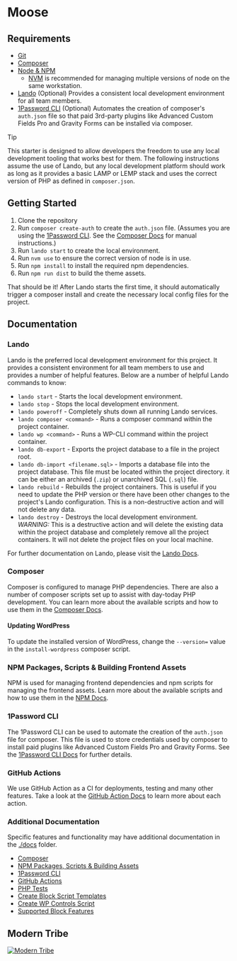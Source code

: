 # Moose

## Requirements
* [Git](https://git-scm.com/)
* [Composer](https://getcomposer.org/)
* [Node & NPM](https://nodejs.org/)
  * [NVM](https://github.com/nvm-sh/nvm) is recommended for managing multiple versions of node on the same workstation.
* [Lando](https://lando.dev/) (Optional) Provides a consistent local development environment for all team members.
* [1Password CLI](https://developer.1password.com/docs/cli/) (Optional) Automates the creation of composer's `auth.json`
file so that paid 3rd-party plugins like Advanced Custom Fields Pro and Gravity Forms can be installed via composer.

> [!TIP]
> This starter is designed to allow developers the freedom to use any local development tooling that works best for
> them. The following instructions assume the use of Lando, but any local development platform should work as long as it
> provides a basic LAMP or LEMP stack and uses the correct version of PHP as defined in `composer.json`.

## Getting Started

1. Clone the repository
2. Run `composer create-auth` to create the `auth.json` file. (Assumes you are using the 
[1Password CLI](#1password-cli). See the [Composer Docs](./docs/composer.md#creating-an-authjson-file) for manual 
instructions.)
3. Run `lando start` to create the local environment.
4. Run `nvm use` to ensure the correct version of node is in use.
5. Run `npm install` to install the required npm dependencies.
6. Run `npm run dist` to build the theme assets.

That should be it! After Lando starts the first time, it should automatically trigger a composer install and create the 
necessary local config files for the project.

## Documentation

### Lando

Lando is the preferred local development environment for this project. It provides a consistent environment for all team
members to use and provides a number of helpful features. Below are a number of helpful Lando commands to know:

* `lando start` - Starts the local development environment.
* `lando stop` - Stops the local development environment.
* `lando poweroff` - Completely shuts down all running Lando services.
* `lando composer <command>` - Runs a composer command within the project container.
* `lando wp <command>` - Runs a WP-CLI command within the project container.
* `lando db-export` - Exports the project database to a file in the project root.
* `lando db-import <filename.sql>` - Imports a database file into the project database. This file must be located within 
the project directory. it can be either an archived (`.zip`) or unarchived SQL (`.sql`) file.
* `lando rebuild` - Rebuilds the project containers. This is useful if you need to update the PHP version or there have
been other changes to the project's Lando configuration. This is a non-destructive action and will not delete any data.
* `lando destroy` - Destroys the local development environment. *WARNING:* This is a destructive action and will delete
the existing data within the project database and completely remove all the project containers. It will not delete the
project files on your local machine.

For further documentation on Lando, please visit the [Lando Docs](https://docs.lando.dev/).

### Composer

Composer is configured to manage PHP dependencies. There are also a number of composer scripts set up to assist with
day-today PHP development. You can learn more about the available scripts and how to use them in the
[Composer Docs](./docs/composer.md).

#### Updating WordPress

To update the installed version of WordPress, change the `--version=` value in the `install-wordpress` composer script.

### NPM Packages, Scripts & Building Frontend Assets

NPM is used for managing frontend dependencies and npm scripts for managing the frontend assets. Learn more about the 
available scripts and how to use them in the [NPM Docs](./docs/npm.md).

### 1Password CLI

The 1Password CLI can be used to automate the creation of the `auth.json` file for composer. This file is used to store 
credentials used by composer to install paid plugins like Advanced Custom Fields Pro and Gravity Forms. See the 
[1Password CLI Docs](./docs/1password-cli.md) for further details.

### GitHub Actions

We use GitHub Action as a CI for deployments, testing and many other features. Take a look at the 
[GitHub Action Docs](./docs/actions.md) to learn more about each action.

### Additional Documentation
Specific features and functionality may have additional documentation in the [./docs](./docs) folder.
* [Composer](./docs/composer.md)
* [NPM Packages, Scripts & Building Assets](./docs/npm.md)
* [1Password CLI](./docs/1password-cli.md)
* [GitHub Actions](./docs/actions.md)
* [PHP Tests](./docs/php-tests.md)
* [Create Block Script Templates](./docs/block-templates.md)
* [Create WP Controls Script](./docs/wp-controls-templates.md)
* [Supported Block Features](./docs/block-features.md)

## Modern Tribe

[![Modern Tribe](https://moderntribe-common.s3.us-west-2.amazonaws.com/marketing/ModernTribe-Banner.png)](https://tri.be/contact/)
